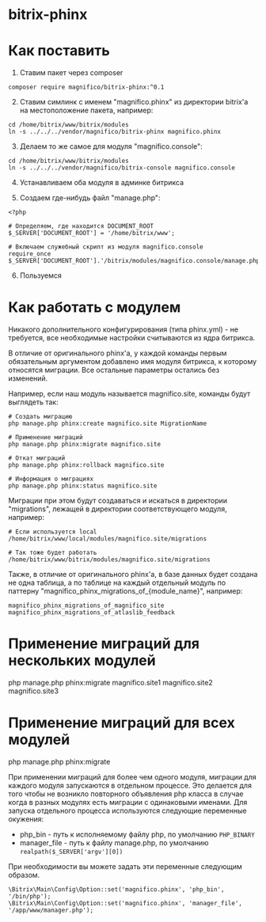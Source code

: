 # bitrix-phinx

# Как поставить

1. Ставим пакет через composer

```
composer require magnifico/bitrix-phinx:^0.1
```

2. Ставим симлинк с именем "magnifico.phinx" из директории bitrix'а на местоположение пакета, например:

```
cd /home/bitrix/www/bitrix/modules
ln -s ../../../vendor/magnifico/bitrix-phinx magnifico.phinx
```

3. Делаем то же самое для модуля "magnifico.console":
```
cd /home/bitrix/www/bitrix/modules
ln -s ../../../vendor/magnifico/bitrix-console magnifico.console
```

4. Устанавливаем оба модуля в админке битрикса

5. Создаем где-нибудь файл "manage.php":

```
<?php

# Определяем, где находится DOCUMENT_ROOT
$_SERVER['DOCUMENT_ROOT'] = '/home/bitrix/www';

# Включаем служебный скрипт из модуля magnifico.console
require_once $_SERVER['DOCUMENT_ROOT'].'/bitrix/modules/magnifico.console/manage.php';
```

6. Пользуемся

# Как работать с модулем

Никакого дополнительного конфигурирования (типа phinx.yml) - не требуется, все необходимые настройки считываются из ядра битрикса.

В отличие от оригинального phinx'а, у каждой команды первым обязательным аргументом добавлено имя модуля битрикса, к которому относятся миграции. Все остальные параметры остались без изменений.

Например, если наш модуль называется magnifico.site, команды будут выглядеть так:

```
# Создать миграцию
php manage.php phinx:create magnifico.site MigrationName

# Применение миграций
php manage.php phinx:migrate magnifico.site

# Откат миграций
php manage.php phinx:rollback magnifico.site

# Информация о миграциях
php manage.php phinx:status magnifico.site
```

Миграции при этом будут создаваться и искаться в директории "migrations", лежащей в директории соответствующего модуля, например:
```
# Если используется local
/home/bitrix/www/local/modules/magnifico.site/migrations

# Так тоже будет работать
/home/bitrix/www/bitrix/modules/magnifico.site/migrations
```

Также, в отличие от оригинального phinx'а, в базе данных будет создана не одна таблица, а по таблице на каждый отдельный модуль по паттерну "magnifico_phinx_migrations_of_{module_name}", например:
```
magnifico_phinx_migrations_of_magnifico_site
magnifico_phinx_migrations_of_atlaslib_feedback
```

# Применение миграций для нескольких модулей
php manage.php phinx:migrate magnifico.site1 magnifico.site2 magnifico.site3

# Применение миграций для всех модулей
php manage.php phinx:migrate

При применении миграций для более чем одного модуля, миграции для каждого модуля запускаются в отдельном процессе. Это делается для того чтобы не возникло повторного объявления php класса в случае когда в разных модулях есть миграции с одинаковыми именами. Для запуска отдельного процесса используются следующие переменные окужения:
- php_bin - путь к исполняемому файлу php, по умолчанию `PHP_BINARY`
- manager_file - путь к файлу manage.php, по умолчанию `realpath($_SERVER['argv'][0])`

При необходимости вы можете задать эти переменные следующим образом.
```
\Bitrix\Main\Config\Option::set('magnifico.phinx', 'php_bin', '/bin/php');
\Bitrix\Main\Config\Option::set('magnifico.phinx', 'manager_file', '/app/www/manager.php');
```
